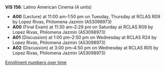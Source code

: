 **VIS 156**: Latino American Cinema (4 units)

- **A00** (Lecture) at 11:00 am–1:50 pm on Tuesday, Thursday at RCLAS R09 by Lopez Rivas, Philomena Jazmin (A53098973)
- **A00** (Final Exam) at 11:30 am–2:29 pm on Saturday at RCLAS R09 by Lopez Rivas, Philomena Jazmin (A53098973)
- **A01** (Discussion) at 1:00 pm–2:50 pm on Wednesday at RCLAS R24 by Lopez Rivas, Philomena Jazmin (A53098973)
- **A02** (Discussion) at 3:00 pm–4:50 pm on Wednesday at RCLAS R05 by Lopez Rivas, Philomena Jazmin (A53098973)

[Enrollment numbers over time](./VIS156.tsv)
